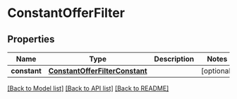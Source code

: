 # ConstantOfferFilter

## Properties
Name | Type | Description | Notes
------------ | ------------- | ------------- | -------------
**constant** | [**ConstantOfferFilterConstant**](ConstantOfferFilterConstant.md) |  | [optional] 

[[Back to Model list]](../README.md#documentation-for-models) [[Back to API list]](../README.md#documentation-for-api-endpoints) [[Back to README]](../README.md)


